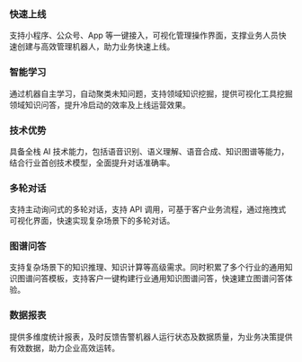 ### 快速上线
支持小程序、公众号、App 等一键接入，可视化管理操作界面，支撑业务人员快速创建与高效管理机器人，助力业务快速上线。

### 智能学习
通过机器自主学习，自动聚类未知问题，支持领域知识挖掘，提供可视化工具挖掘领域知识问答，提升冷启动的效率及上线运营效果。

### 技术优势
具备全栈 AI 技术能力，包括语音识别、语义理解、语音合成、知识图谱等能力，结合行业首创技术模型，全面提升对话准确率。

### 多轮对话
支持主动询问式的多轮对话，支持 API 调用，可基于客户业务流程，通过拖拽式可视化界面，快速实现复杂场景下的多轮对话。

### 图谱问答
支持复杂场景下的知识推理、知识计算等高级需求。同时积累了多个行业的通用知识图谱问答模板，支持客户一键构建行业通用知识图谱问答，快速建立图谱问答体验。

### 数据报表
提供多维度统计报表，及时反馈告警机器人运行状态及数据质量，为业务决策提供有效数据，助力企业高效运转。
